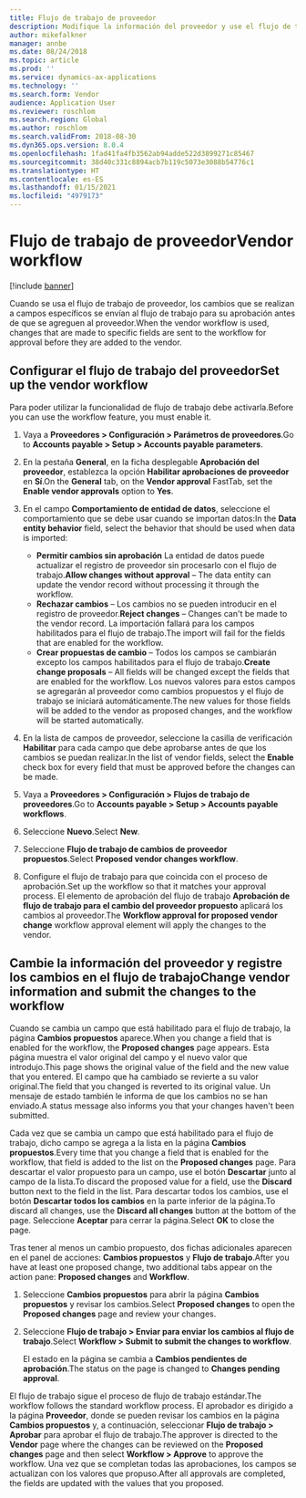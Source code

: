```yaml
---
title: Flujo de trabajo de proveedor
description: Modifique la información del proveedor y use el flujo de trabajo para aprobarla.
author: mikefalkner
manager: annbe
ms.date: 08/24/2018
ms.topic: article
ms.prod: ''
ms.service: dynamics-ax-applications
ms.technology: ''
ms.search.form: Vendor
audience: Application User
ms.reviewer: roschlom
ms.search.region: Global
ms.author: roschlom
ms.search.validFrom: 2018-08-30
ms.dyn365.ops.version: 8.0.4
ms.openlocfilehash: 1fad41fa4fb3562ab94adde522d3899271c85467
ms.sourcegitcommit: 38d40c331c8894acb7b119c5073e3088b54776c1
ms.translationtype: HT
ms.contentlocale: es-ES
ms.lasthandoff: 01/15/2021
ms.locfileid: "4979173"
---
```

# <a name="vendor-workflow"></a><span data-ttu-id="62a31-103">Flujo de trabajo de proveedor</span><span class="sxs-lookup"><span data-stu-id="62a31-103">Vendor workflow</span></span>

[!include [banner](../includes/banner.md)]

<span data-ttu-id="62a31-104">Cuando se usa el flujo de trabajo de proveedor, los cambios que se realizan a campos específicos se envían al flujo de trabajo para su aprobación antes de que se agreguen al proveedor.</span><span class="sxs-lookup"><span data-stu-id="62a31-104">When the vendor workflow is used, changes that are made to specific fields are sent to the workflow for approval before they are added to the vendor.</span></span>

## <a name="set-up-the-vendor-workflow"></a><span data-ttu-id="62a31-105">Configurar el flujo de trabajo del proveedor</span><span class="sxs-lookup"><span data-stu-id="62a31-105">Set up the vendor workflow</span></span>

<span data-ttu-id="62a31-106">Para poder utilizar la funcionalidad de flujo de trabajo debe activarla.</span><span class="sxs-lookup"><span data-stu-id="62a31-106">Before you can use the workflow feature, you must enable it.</span></span>

1. <span data-ttu-id="62a31-107">Vaya a **Proveedores \> Configuración \> Parámetros de proveedores**.</span><span class="sxs-lookup"><span data-stu-id="62a31-107">Go to **Accounts payable \> Setup \> Accounts payable parameters**.</span></span>
2. <span data-ttu-id="62a31-108">En la pestaña **General**, en la ficha desplegable **Aprobación del proveedor**, establezca la opción **Habilitar aprobaciones de proveedor** en **Sí**.</span><span class="sxs-lookup"><span data-stu-id="62a31-108">On the **General** tab, on the **Vendor approval** FastTab, set the **Enable vendor approvals** option to **Yes**.</span></span>
3. <span data-ttu-id="62a31-109">En el campo **Comportamiento de entidad de datos**, seleccione el comportamiento que se debe usar cuando se importan datos:</span><span class="sxs-lookup"><span data-stu-id="62a31-109">In the **Data entity behavior** field, select the behavior that should be used when data is imported:</span></span>

    - <span data-ttu-id="62a31-110">**Permitir cambios sin aprobación** La entidad de datos puede actualizar el registro de proveedor sin procesarlo con el flujo de trabajo.</span><span class="sxs-lookup"><span data-stu-id="62a31-110">**Allow changes without approval** – The data entity can update the vendor record without processing it through the workflow.</span></span>
    - <span data-ttu-id="62a31-111">**Rechazar cambios** – Los cambios no se pueden introducir en el registro de proveedor.</span><span class="sxs-lookup"><span data-stu-id="62a31-111">**Reject changes** – Changes can't be made to the vendor record.</span></span> <span data-ttu-id="62a31-112">La importación fallará para los campos habilitados para el flujo de trabajo.</span><span class="sxs-lookup"><span data-stu-id="62a31-112">The import will fail for the fields that are enabled for the workflow.</span></span>
    - <span data-ttu-id="62a31-113">**Crear propuestas de cambio** – Todos los campos se cambiarán excepto los campos habilitados para el flujo de trabajo.</span><span class="sxs-lookup"><span data-stu-id="62a31-113">**Create change proposals** – All fields will be changed except the fields that are enabled for the workflow.</span></span> <span data-ttu-id="62a31-114">Los nuevos valores para estos campos se agregarán al proveedor como cambios propuestos y el flujo de trabajo se iniciará automáticamente.</span><span class="sxs-lookup"><span data-stu-id="62a31-114">The new values for those fields will be added to the vendor as proposed changes, and the workflow will be started automatically.</span></span>

4. <span data-ttu-id="62a31-115">En la lista de campos de proveedor, seleccione la casilla de verificación **Habilitar** para cada campo que debe aprobarse antes de que los cambios se puedan realizar.</span><span class="sxs-lookup"><span data-stu-id="62a31-115">In the list of vendor fields, select the **Enable** check box for every field that must be approved before the changes can be made.</span></span>
5. <span data-ttu-id="62a31-116">Vaya a **Proveedores \> Configuración \> Flujos de trabajo de proveedores**.</span><span class="sxs-lookup"><span data-stu-id="62a31-116">Go to **Accounts payable \> Setup \> Accounts payable workflows**.</span></span>
6. <span data-ttu-id="62a31-117">Seleccione **Nuevo**.</span><span class="sxs-lookup"><span data-stu-id="62a31-117">Select **New**.</span></span>
7. <span data-ttu-id="62a31-118">Seleccione **Flujo de trabajo de cambios de proveedor propuestos**.</span><span class="sxs-lookup"><span data-stu-id="62a31-118">Select **Proposed vendor changes workflow**.</span></span> 
8. <span data-ttu-id="62a31-119">Configure el flujo de trabajo para que coincida con el proceso de aprobación.</span><span class="sxs-lookup"><span data-stu-id="62a31-119">Set up the workflow so that it matches your approval process.</span></span> <span data-ttu-id="62a31-120">El elemento de aprobación del flujo de trabajo **Aprobación de flujo de trabajo para el cambio del proveedor propuesto** aplicará los cambios al proveedor.</span><span class="sxs-lookup"><span data-stu-id="62a31-120">The **Workflow approval for proposed vendor change** workflow approval element will apply the changes to the vendor.</span></span>

## <a name="change-vendor-information-and-submit-the-changes-to-the-workflow"></a><span data-ttu-id="62a31-121">Cambie la información del proveedor y registre los cambios en el flujo de trabajo</span><span class="sxs-lookup"><span data-stu-id="62a31-121">Change vendor information and submit the changes to the workflow</span></span>

<span data-ttu-id="62a31-122">Cuando se cambia un campo que está habilitado para el flujo de trabajo, la página **Cambios propuestos** aparece.</span><span class="sxs-lookup"><span data-stu-id="62a31-122">When you change a field that is enabled for the workflow, the **Proposed changes** page appears.</span></span> <span data-ttu-id="62a31-123">Esta página muestra el valor original del campo y el nuevo valor que introdujo.</span><span class="sxs-lookup"><span data-stu-id="62a31-123">This page shows the original value of the field and the new value that you entered.</span></span> <span data-ttu-id="62a31-124">El campo que ha cambiado se revierte a su valor original.</span><span class="sxs-lookup"><span data-stu-id="62a31-124">The field that you changed is reverted to its original value.</span></span> <span data-ttu-id="62a31-125">Un mensaje de estado también le informa de que los cambios no se han enviado.</span><span class="sxs-lookup"><span data-stu-id="62a31-125">A status message also informs you that your changes haven't been submitted.</span></span> 

<span data-ttu-id="62a31-126">Cada vez que se cambia un campo que está habilitado para el flujo de trabajo, dicho campo se agrega a la lista en la página **Cambios propuestos**.</span><span class="sxs-lookup"><span data-stu-id="62a31-126">Every time that you change a field that is enabled for the workflow, that field is added to the list on the **Proposed changes** page.</span></span> <span data-ttu-id="62a31-127">Para descartar el valor propuesto para un campo, use el botón **Descartar** junto al campo de la lista.</span><span class="sxs-lookup"><span data-stu-id="62a31-127">To discard the proposed value for a field, use the **Discard** button next to the field in the list.</span></span> <span data-ttu-id="62a31-128">Para descartar todos los cambios, use el botón **Descartar todos los cambios** en la parte inferior de la página.</span><span class="sxs-lookup"><span data-stu-id="62a31-128">To discard all changes, use the **Discard all changes** button at the bottom of the page.</span></span> <span data-ttu-id="62a31-129">Seleccione **Aceptar** para cerrar la página.</span><span class="sxs-lookup"><span data-stu-id="62a31-129">Select **OK** to close the page.</span></span>

<span data-ttu-id="62a31-130">Tras tener al menos un cambio propuesto, dos fichas adicionales aparecen en el panel de acciones: **Cambios propuestos** y **Flujo de trabajo**.</span><span class="sxs-lookup"><span data-stu-id="62a31-130">After you have at least one proposed change, two additional tabs appear on the action pane: **Proposed changes** and **Workflow**.</span></span>

1. <span data-ttu-id="62a31-131">Seleccione **Cambios propuestos** para abrir la página **Cambios propuestos** y revisar los cambios.</span><span class="sxs-lookup"><span data-stu-id="62a31-131">Select **Proposed changes** to open the **Proposed changes** page and review your changes.</span></span>
2. <span data-ttu-id="62a31-132">Seleccione **Flujo de trabajo \> Enviar para enviar los cambios al flujo de trabajo**.</span><span class="sxs-lookup"><span data-stu-id="62a31-132">Select **Workflow \> Submit to submit the changes to workflow**.</span></span>

    <span data-ttu-id="62a31-133">El estado en la página se cambia a **Cambios pendientes de aprobación**.</span><span class="sxs-lookup"><span data-stu-id="62a31-133">The status on the page is changed to **Changes pending approval**.</span></span>

<span data-ttu-id="62a31-134">El flujo de trabajo sigue el proceso de flujo de trabajo estándar.</span><span class="sxs-lookup"><span data-stu-id="62a31-134">The workflow follows the standard workflow process.</span></span> <span data-ttu-id="62a31-135">El aprobador es dirigido a la página **Proveedor**, donde se pueden revisar los cambios en la página **Cambios propuestos** y, a continuación, seleccionar **Flujo de trabajo \> Aprobar** para aprobar el flujo de trabajo.</span><span class="sxs-lookup"><span data-stu-id="62a31-135">The approver is directed to the **Vendor** page where the changes can be reviewed on the **Proposed changes** page and then select **Workflow \> Approve** to approve the workflow.</span></span> <span data-ttu-id="62a31-136">Una vez que se completan todas las aprobaciones, los campos se actualizan con los valores que propuso.</span><span class="sxs-lookup"><span data-stu-id="62a31-136">After all approvals are completed, the fields are updated with the values that you proposed.</span></span>
